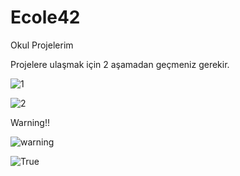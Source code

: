 # Ecole42
Okul Projelerim

Projelere ulaşmak için 2 aşamadan geçmeniz gerekir.


![1](https://user-images.githubusercontent.com/92601048/171199252-fdfba6b9-19b5-478b-a81f-792ed8fc491e.png)

![2](https://user-images.githubusercontent.com/92601048/171199276-79b55f55-3ce7-47d9-9ab9-938322ee3341.png)

Warning!!

![warning](https://user-images.githubusercontent.com/92601048/171202260-c2bb7c73-a084-4bd4-b85f-33f27d735901.png)

![True](https://user-images.githubusercontent.com/92601048/171202880-dbf1faad-8012-4cce-99a3-78e132d6c6bc.png)
